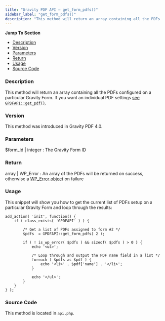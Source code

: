 ```yaml
---
title: "Gravity PDF API – get_form_pdfs()"
sidebar_label: "get_form_pdfs()"
description: "This method will return an array containing all the PDFs configured on a particular Gravity Form."
---
```


**Jump To Section**

* [Description](#description)
* [Version](#version)
* [Parameters](#parameters)
* [Return](#return)
* [Usage](#usage)
* [Source Code](#source-code)

### Description 

This method will return an array containing all the PDFs configured on a particular Gravity Form. If you want an individual PDF settings [see `GPDFAPI::get_pdf()`](https://gravitypdf.com/documentation/v4/api_get_pdf/).

### Version 

This method was introduced in Gravity PDF 4.0.

### Parameters 

$form_id | integer
:    The Gravity Form ID 

### Return 

array | WP_Error
:    An array of the PDFs will be returned on success, otherwise a [WP_Error object](https://codex.wordpress.org/Class_Reference/WP_Error) on failure

### Usage 

This snippet will show you how to get the current list of PDFs setup on a particular Gravity Form and loop through the results:

```.language-php
add_action( 'init', function() {
	if ( class_exists( 'GPDFAPI' ) ) {

		/* Get a list of PDFs assigned to form #2 */
		$pdfs  = GPDFAPI::get_form_pdfs( 2 );

	    if ( ! is_wp_error( $pdfs ) && sizeof( $pdfs ) > 0 ) {
	    	echo '<ul>';

	    	/* Loop through and output the PDF name field in a list */
		    foreach ( $pdfs as $pdf ) {
		    	echo '<li>' . $pdf['name'] . '</li>';
		    }

		    echo '</ul>';
		}
	}
} );
```

### Source Code 

This method is located in `api.php`.